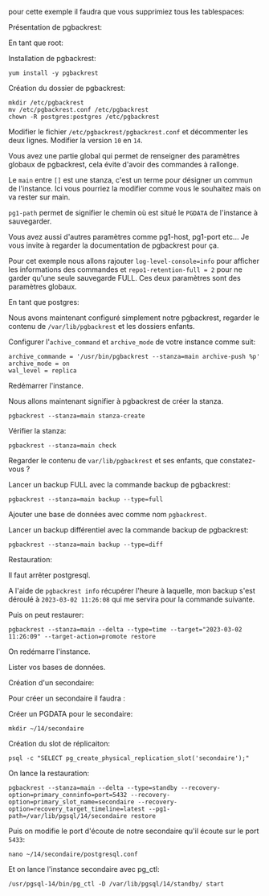 pour cette exemple il faudra que vous supprimiez tous les tablespaces:

Présentation de pgbackrest:

En tant que root:

Installation de pgbackrest:

```
yum install -y pgbackrest
```

Création du dossier de pgbackrest:

```
mkdir /etc/pgbackrest
mv /etc/pgbackrest.conf /etc/pgbackrest
chown -R postgres:postgres /etc/pgbackrest
```

Modifier le fichier `/etc/pgbackrest/pgbackrest.conf` et décommenter les deux lignes. Modifier la version `10` en `14`.

Vous avez une partie global qui permet de renseigner des paramètres globaux de pgbackrest, cela évite d'avoir des commandes à rallonge.

Le `main` entre `[]` est une stanza, c'est un terme pour désigner un commun de l'instance. Ici vous pourriez la modifier comme vous le souhaitez mais on va rester sur main.

`pg1-path` permet de signifier le chemin où est situé le `PGDATA` de l'instance à sauvegarder.

Vous avez aussi d'autres paramètres comme pg1-host, pg1-port etc... Je vous invite à regarder la documentation de pgbackrest pour ça.

Pour cet exemple nous allons rajouter `log-level-console=info` pour afficher les informations des commandes et `repo1-retention-full = 2` pour ne garder qu'une seule sauvegarde FULL. Ces deux paramètres sont des paramètres globaux.

En tant que postgres:

Nous avons maintenant configuré simplement notre pgbackrest, regarder le contenu de `/var/lib/pgbackrest` et les dossiers enfants.

Configurer l'`achive_command` et `archive_mode` de votre instance comme suit:

```
archive_commande = '/usr/bin/pgbackrest --stanza=main archive-push %p'
archive_mode = on
wal_level = replica
```

Redémarrer l'instance.

Nous allons maintenant signifier à pgbackrest de créer la stanza.

```
pgbackrest --stanza=main stanza-create
```

Vérifier la stanza:

```
pgbackrest --stanza=main check
```

Regarder le contenu de `var/lib/pgbackrest` et ses enfants, que constatez-vous ?

Lancer un backup FULL avec la commande backup de pgbackrest:

```
pgbackrest --stanza=main backup --type=full
```

Ajouter une base de données avec comme nom `pgbackrest`.

Lancer un backup différentiel avec la commande backup de pgbackrest:

```
pgbackrest --stanza=main backup --type=diff
```

Restauration:

Il faut arrêter postgresql.

A l'aide de `pgbackrest info` récupérer l'heure à laquelle, mon backup s'est déroulé à `2023-03-02 11:26:08` qui me servira pour la commande suivante.

Puis on peut restaurer:

```
pgbackrest --stanza=main --delta --type=time --target="2023-03-02 11:26:09" --target-action=promote restore 
```

On redémarre l'instance.

Lister vos bases de données.

Création d'un secondaire:

Pour créer un secondaire il faudra :

Créer un PGDATA pour le secondaire:

```
mkdir ~/14/secondaire
```

Création du slot de réplicaiton:

```
psql -c "SELECT pg_create_physical_replication_slot('secondaire');"
```

On lance la restauration:

```
pgbackrest --stanza=main --delta --type=standby --recovery-option=primary_conninfo=port=5432 --recovery-option=primary_slot_name=secondaire --recovery-option=recovery_target_timeline=latest --pg1-path=/var/lib/pgsql/14/secondaire restore
```

Puis on modifie le port d'écoute de notre secondaire qu'il écoute sur le port `5433`:

```
nano ~/14/secondaire/postgresql.conf
```

Et on lance l'instance secondaire avec pg_ctl:

```
/usr/pgsql-14/bin/pg_ctl -D /var/lib/pgsql/14/standby/ start
```
